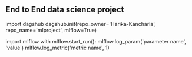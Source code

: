 ## End to End data science project

import dagshub
dagshub.init(repo_owner='Harika-Kancharla', repo_name='mlproject', mlflow=True)

import mlflow
with mlflow.start_run():
  mlflow.log_param('parameter name', 'value')
  mlflow.log_metric('metric name', 1)